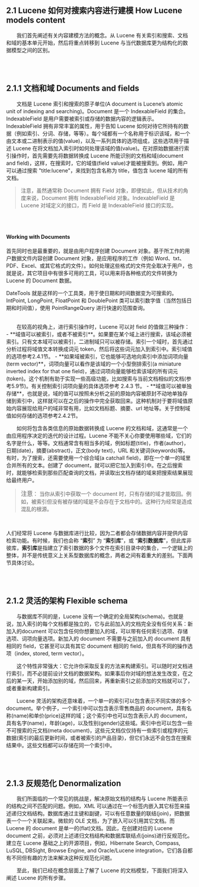 ## 2.1 Lucene 如何对搜索内容进行建模 How Lucene models content ##

&emsp;&emsp;我们首先阐述有关内容建模方法的概念。从 Lucene 有关索引和搜索、文档和域的基本单元开始，然后将重点转移到 Lucene 与当代数据库更为结构化的数据模型之间的区别。

<br/><br/>
<a id="1"></a>
## 2.1.1 文档和域 Documents and fields ##

&emsp;&emsp;文档是 Lucene 索引和搜索的原子单位(A document is Lucene’s atomic unit of indexing and searching)。Document 是一个 IndexableField 的集合。IndexableField 是用户需要被索引或存储的数据内容的逻辑表示。 IndexableField 拥有非常丰富的属性，用于告知 Lucene 如何对待它所持有的数据（例如索引、分词、存储，等等）。每个域都有一个名称用于标识该域，和一个由文本或二进制表示的值(value)，以及一系列具体的选项组成，这些选项用于描述 Lucene 在将文档加入索引时如何处理该域的值(value)。在对原始数据进行索引操作时，首先需要先将数据转换成 Lucene 所能识别的文档和域(document and field)，这样，在搜索时，它的域值(field value)才能被搜索到。例如，用户可以通过搜索 "title:lucene"，来找到包含名称为 title，值包含 lucene 域的所有文档。

>注意，虽然通常称 Document 拥有 Field 对象，即便如此，但从技术的角度来说，Document 拥有 IndexableField 对象。IndexableField 是 Lucene 对域定义的接口，而 Field 是 IndexableField 接口的实现。

<br/><br/>
#### Working with Documents ####

首先同时也是最重要的，就是由用户程序创建 Document 对象。基于所工作的用户数据文件内容创建 Document 对象，是应用程序的工作（例如 Word、txt、PDF、Excel、或其它格式的文件）。如何处理这些格式的文件完全取决于用户，也就是说，其它项目中有很多可用的工具，可以用来将各种格式的文件转换为 Lucene 的 Document 数据。

DateTools 就是这样的一个工具类，用于使日期和时间数据变为可搜索的。IntPoint, LongPoint, FloatPoint 和 DoublePoint 类可以索引数字值（当然包括日期和时间值），使用 PointRangeQuery 进行快速的范围查询。

<br/>
 &emsp;&emsp;在较高的视角上，进行索引操作时，Lucene 可以对 field 的值做三种操作：
- **域值可以被索引，或者不被索引**。如果要在某个域上进行搜索，该域必须被索引。只有文本域可以被索引，二进制域只可以被存储。索引一个域时，首先通过分析过程将域值文本转换成词元 token，然后将这些词元加入到索引中。索引域值的选项参考2.4.1节。
- **如果域被索引，它也能够可选地向索引中添加词项向量(term vector)**，词项向量可以看作是该域的一个小型倒排索引(a miniature inverted index for that one field)，通过词项向量能够检索该域的所有词元(token)。这个机制有助于实现一些高级功能，比如搜索与当前文档相似的文档(参考5.9节)。有关控制索引词项向量的具体选项参考 2.4.3 节。
- **域值可以被单独存储**，也就是说，域的值可以按照未分析之前的原始内容被原封不动地单独存储到索引中，这样就可以在之后的操作中完全获取回来。这种机制对于要将域值原始内容展现给用户的域非常有用，比如文档标题、摘要、url 地址等。关于控制域值如何存储的选项参考2.4.2节。


&emsp;&emsp;如何将包含各类信息的原始数据转换成 Lucene 的文档和域，这通常是一个由应用程序决定的迭代的设计过程。Lucene 不能不关心你要使用哪些域，它们的名字是什么，等等。文档通常含有相当多的域，例如标题(title)，作者(author)，日期(date)，摘要(abstract)，正文(body text)，URL 和关键词(keywords)等。有时，为了搜索，还需要使用一个综合域(a catchall field)，即在一个单一的域里合并所有的文本。创建了 document，就可以把它加入到索引中。在之后搜索时，就能够检索到那些匹配查询的文档，并读取出文档存储的域来把搜索结果展现给最终用户。


><font size="3">注意</font>： 当你从索引中获取一个 document 时，只有存储的域才能取回。例如，被索引但没有被存储的域是不会存在于文档中的。这种行为经常是造成混乱的根源。

<br/>

人们经常将 Lucene 与数据库进行比较，因为二者都会存储数据内容并提供内容检索功能。有时候，我们也会称 “**索引**” 为 “**索引库**”，或 “**索引数据库**”，但此库非彼库，**索引库**是指建立了索引数据的多个文件在索引目录中的集合，一个逻辑上的整体，并不是传统意义上关系型数据库的概念，两者之间有着重大的差别。下面两节具体讨论。

<br/><br/>
<a id="2"></a>
## 2.1.2 灵活的架构 Flexible schema ##

&emsp;&emsp;与数据库不同的是，Lucene 没有一个确定的全局架构(schema)。也就是说，加入索引的每个文档都是独立的，它与此前加入的文档完全没有任何关系：新加入的document 可以包含任何你想要加入的域，可以带有任何索引选项、存储选项、词项向量选项。新加入的 document 不需要与之前加入的 document 具有相同的 field，它甚至可以具有其它 document 相同的 field，但具有不同的操作选项（index, stored, term vector）。

&emsp;&emsp;这个特性非常强大：它允许你采取反复的方法来构建索引。可以随时对文档进行索引，而不必提前设计文档的数据架构。如果事后你对域的想法发生改变，在之后的某一天，开始添加别的域，然后回来，再重新索引之前添加的文档就可以了，或者重新构建索引。

&emsp;&emsp;Lucene 灵活的架构还意味着，一个单一的索引可以包含表示不同实体的多个 document。举个例子，一个索引中可以包含表示零售商品的 document，具有名称(name)和单价(price)这样的域；这个索引中也可以包含表示人的 document，具有名字(name)，年龄(age)，以及性别(gender)这些域。索引中也可以包含一些不可搜索的元文档(meta document)，这些元文档仅仅持有一些索引或程序的元数据(索引的最后更新时间，或者被索引的产品目录)，但它们永远不会包含在搜索结果中。这些文档都可以存储在同一个索引中。

<br/><br/>
<a id="3"></a>
## 2.1.3 反规范化 Denormalization ##

&emsp;&emsp;我们所面临的一个常见的挑战是，解决原始文档的结构与 Lucene 所能表示的结构之间不匹配的问题。例如，XML 可以通过在一个标签内嵌入其它标签来描述递归文档结构。数据库通过主键和副键，可以有任意数量的联结(join)，把数据表一个一个关联起来。微软的 OLE 文档，为了嵌入可以引用其它文档。而 Lucene 的 document 是单一的(flat)文档。因此，在创建对应的 Lucene document 之前，必须对上述递归文档结构和数据库联结点(joins)进行反规范化。建立在 Lucene 基础之上的开源项目，例如，Hibernate Search, Compass, LuSQL, DBSight, Browse Engine, and Oracle/Lucene integration，它们各自都有不同但有趣的方法来解决这种反规范化问题。

&emsp;&emsp;至此，我们已经在概念层面上了解了 Lucene 的文档模型，下面我们将深入阐述 Lucene 的所有步骤。













